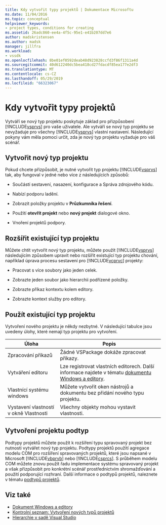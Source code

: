 ```yaml
---
title: Kdy vytvořit typy projektů | Dokumentace Microsoftu
ms.date: 11/04/2016
ms.topic: conceptual
helpviewer_keywords:
- project types, conditions for creating
ms.assetid: 26adc860-ee4a-4f5c-95e1-e41b207dd7e6
author: madskristensen
ms.author: madsk
manager: jillfra
ms.workload:
- vssdk
ms.openlocfilehash: 8be01ef0592deab48d923828ccfd3f86f1311a4d
ms.sourcegitcommit: 40d612240dc5bea418cd27fdacdf85ea177e2df3
ms.translationtype: MT
ms.contentlocale: cs-CZ
ms.lasthandoff: 05/29/2019
ms.locfileid: "66323067"
---
```

# <a name="when-to-create-project-types"></a>Kdy vytvořit typy projektů
Vytváří se nový typ projektu poskytuje základ pro přizpůsobení [!INCLUDE[vsprvs](../../code-quality/includes/vsprvs_md.md)] pro vaše uživatele. Ale vytváří se nový typ projektu se nevyžaduje pro všechny [!INCLUDE[vsprvs](../../code-quality/includes/vsprvs_md.md)] vlastní nastavení. Následující pokyny vám měla pomoci určit, zda je nový typ projektu vyžaduje pro váš scénář.

## <a name="create-a-new-project-type"></a>Vytvořit nový typ projektu
 Pokud chcete přizpůsobit, je nutné vytvořit typ projektu [!INCLUDE[vsprvs](../../code-quality/includes/vsprvs_md.md)] tak, aby fungoval v jedné nebo více z následujících způsobů:

- Součástí sestavení, nasazení, konfigurace a Správa zdrojového kódu.

- Nabízí podporu ladění.

- Zobrazit položky projektu v **Průzkumníka řešení**.

- Použití **otevřít projekt** nebo **nový projekt** dialogové okno.

- Vnoření projektů podpory.

## <a name="extend-an-existing-project-type"></a>Rozšířit existující typ projektu
 Můžete chtít vytvořit nový typ projektu, můžete použít [!INCLUDE[vsprvs](../../code-quality/includes/vsprvs_md.md)] následujícím způsobem upravit nebo rozšířit existující typ projektu chování, například úprava procesu sestavení pro [!INCLUDE[vcprvc](../../code-quality/includes/vcprvc_md.md)] projekty:

- Pracovat s více soubory jako jeden celek.

- Zobrazte jeden soubor jako hierarchii podřízené položky.

- Zobrazte příkaz kontextu kolem editory.

- Zobrazte kontext služby pro editory.

## <a name="use-an-existing-project-type"></a>Použít existující typ projektu
 Vytvoření nového projektu je někdy nezbytné. V následující tabulce jsou uvedeny úlohy, které nemají typ projektu pro vytvoření.

|Úloha|Popis|
|----------|-----------------|
|Zpracování příkazů|Žádné VSPackage dokáže zpracovat příkazy.|
|Vytváření editoru|Lze registrovat vlastních editorech. Další informace najdete v tématu [dokumentu Windows a editory](https://msdn.microsoft.com/library/603625e1-62b6-413a-bc44-089346e166bc).|
|Vlastnící systému windows|Můžete vytvořit oken nástrojů a dokumentu bez přidání nového typu projektu.|
|Vystavení vlastností v okně Vlastnosti|Všechny objekty mohou vystavit vlastnosti.|

## <a name="create-a-project-subtype"></a>Vytvoření projektu podtyp
 Podtypy projektů můžete použít k rozšíření typu spravovaný projekt bez nutnosti vytvářet nový typ projektu. Podtypy projektů použití agregace modelu COM pro rozšíření spravovaných projektů, které jsou napsané v Microsoft [!INCLUDE[vbprvb](../../code-quality/includes/vbprvb_md.md)] nebo [!INCLUDE[csprcs](../../data-tools/includes/csprcs_md.md)]. S průběhem modelu COM můžete znovu použít řadu implementace systému spravovaný projekt a však přizpůsobit pro konkrétní scénář prostřednictvím shromažďování a použití podporující rozhraní. Další informace o podtypů projektů, naleznete v tématu [podtypů projektů](../../extensibility/internals/project-subtypes.md).

## <a name="see-also"></a>Viz také
- [Dokument Windows a editory](https://msdn.microsoft.com/library/603625e1-62b6-413a-bc44-089346e166bc)
- [Kontrolní seznam: Vytvoření nových typů projektů](../../extensibility/internals/checklist-creating-new-project-types.md)
- [Hierarchie v sadě Visual Studio](../../extensibility/internals/hierarchies-in-visual-studio.md)